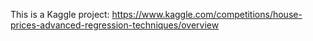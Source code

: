 This is a Kaggle project: https://www.kaggle.com/competitions/house-prices-advanced-regression-techniques/overview
